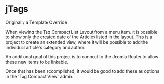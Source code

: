 # jTags
Originally a Template Override

When viewing the Tag Compact List Layout from a menu item, it is possible to show only the created date of the Articles listed in the layout. This is a project to create an extended view, where it will be possible to add the individual article's category and author.

An additional goal of this project is to connect to the Joomla Router to allow these new items to be linkable.

Once that has been accomplished, it would be good to add these as options in the 'Tag Compact View' admin.
